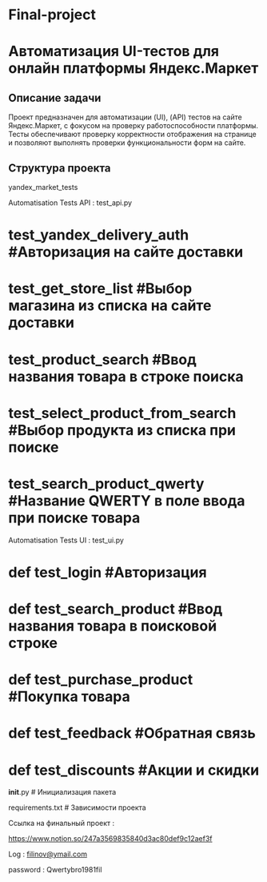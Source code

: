 # Final-project
# Автоматизация UI-тестов для онлайн платформы Яндекс.Маркет

## Описание задачи

Проект предназначен для автоматизации (UI), (API) тестов на сайте Яндекс.Маркет, с фокусом на проверку работоспособности платформы. Тесты обеспечивают проверку корректности отображения  на странице и позволяют выполнять проверки функциональности форм на сайте.

## Структура проекта

yandex_market_tests

 Automatisation Tests API : test_api.py

 # test_yandex_delivery_auth  #Авторизация на сайте доставки
  
 # test_get_store_list #Выбор магазина из списка на сайте доставки 

 # test_product_search #Ввод названия товара в строке поиска

 # test_select_product_from_search #Выбор продукта из списка при поиске

 # test_search_product_qwerty #Название QWERTY в поле ввода при поиске товара

 Automatisation Tests UI : test_ui.py

 # def test_login #Авторизация

 # def test_search_product #Ввод названия товара в поисковой строке

 # def test_purchase_product #Покупка товара

 # def test_feedback #Обратная связь 

 # def test_discounts #Акции и скидки

 __init__.py # Инициализация пакета

 requirements.txt # Зависимости проекта


Ссылка на финальный проект : 

https://www.notion.so/247a3569835840d3ac80def9c12aef3f

Log : filinov@ymail.com

password : Qwertybro1981fil
